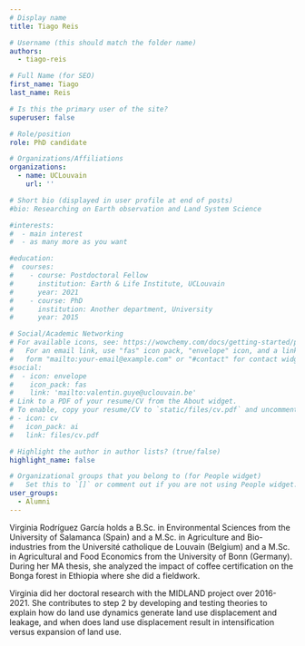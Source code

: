 ```yaml
---
# Display name
title: Tiago Reis

# Username (this should match the folder name)
authors:
  - tiago-reis

# Full Name (for SEO)
first_name: Tiago 
last_name: Reis

# Is this the primary user of the site?
superuser: false

# Role/position
role: PhD candidate

# Organizations/Affiliations
organizations:
  - name: UCLouvain
    url: ''

# Short bio (displayed in user profile at end of posts)
#bio: Researching on Earth observation and Land System Science

#interests:
#  - main interest
#  - as many more as you want

#education:
#  courses:
#    - course: Postdoctoral Fellow 
#      institution: Earth & Life Institute, UCLouvain
#      year: 2021
#    - course: PhD 
#      institution: Another department, University
#      year: 2015

# Social/Academic Networking
# For available icons, see: https://wowchemy.com/docs/getting-started/page-builder/#icons
#   For an email link, use "fas" icon pack, "envelope" icon, and a link in the
#   form "mailto:your-email@example.com" or "#contact" for contact widget.
#social:
#  - icon: envelope
#    icon_pack: fas
#    link: 'mailto:valentin.guye@uclouvain.be'
# Link to a PDF of your resume/CV from the About widget.
# To enable, copy your resume/CV to `static/files/cv.pdf` and uncomment the lines below.
# - icon: cv
#   icon_pack: ai
#   link: files/cv.pdf

# Highlight the author in author lists? (true/false)
highlight_name: false

# Organizational groups that you belong to (for People widget)
#   Set this to `[]` or comment out if you are not using People widget.
user_groups:
  - Alumni
---
```


Virginia Rodríguez García holds a B.Sc. in Environmental Sciences from the University of Salamanca (Spain) and a M.Sc. in Agriculture and Bio-industries from the Université catholique de Louvain (Belgium) and a M.Sc. in Agricultural and Food Economics from the University of Bonn (Germany). During her MA thesis, she analyzed the impact of coffee certification on the Bonga forest in Ethiopia where she did a fieldwork.

Virginia did her doctoral research with the MIDLAND project over 2016-2021. She contributes to step 2 by developing and testing theories to explain how do land use dynamics generate land use displacement and leakage, and when does land use displacement result in intensification versus expansion of land use.